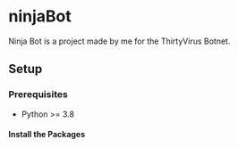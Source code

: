 # ninjaBot
Ninja Bot is a project made by me for the ThirtyVirus Botnet. 

## Setup

### Prerequisites
* Python >= 3.8

#### Install the Packages
